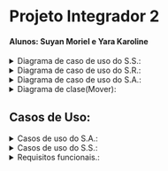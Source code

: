 # Projeto Integrador 2 
#### Alunos: Suyan Moriel e Yara Karoline




<details><summary>Diagrama de caso de uso do S.S.:</summary>
<p>
 
 ### Diagrama de caso de uso do S.S.:

![diagramass](caso_de_uso_ss.png)
</p>
</details>


<details><summary>Diagrama de caso de uso do S.R.:</summary>
<p>
 
 ### Diagrama de caso de uso do S.R.:
 
 ![diagramasr](sr-diagrama-caso-de-uso-2.png)

</p>
</details>


<details><summary>Diagrama de caso de uso do S.A.:</summary>
<p>

### Diagrama de caso de uso do S.A.:

 ![diagramasa](sa-diagrama-caso-de-uso.png)

</p>
</details>

<details><summary>Diagrama de clase(Mover):</summary>
<p>

### Diagrama de Classe (Mover):

![diagrama classe mover](diagrama-classe-mover.png)

</p>
</details>

## Casos de Uso:

<details><summary>Casos de uso do S.A.:</summary>
<p>
 
### Caso de uso S.A.:
##### Nome: Verifica tabuleiro
* Identificador: CSU.SA 01
* Sumário: Inicia a conexão entre S.A S.S
* Ator primário: S.S

###### Fluxo principal:

1. S.S envia ao S.A uma mensagem contendo o nome do robô, cor e senha. 

2. S.A válida os dados ou não.

###### Fluxo de exceções: 

1. Senha errada o Login errado:

2. Simplesmente envia uma mensagem ao S.S informando-o que não foi possível conectar devido a login e/ou senha errado(s)


##### Nome: Acessa histórico
* Identificador: CSU.SA 02
* Sumário: Envia histórico de partidas ao cliente. 
* Ator primário: S.A.
* Précondições: CSU.SA 01

###### Fluxo principal:	
1. S.S. solicita histórico de partidas ao S.A. 

2. S.A procura em seu banco de dados o histórico daquele cliente 
Caso tenha algo, envia o histórico, caso contrário informa que não há histórico.  

##### Nome: Inicia partida. 
* Identificador: CSU.SA 03
* Sumário: Inicia a partida, sorteando as caças e informando aos robôs suas posições
* Ator primário: S.A

###### Fluxo principal:	
1. Gera as posições das caças 
 
2. Informa a todos as posições das caças. 

3. Espera ack de todos para iniciar de fato.

###### Fluxo de exeção
* Não recebeu ack de todos os robôs: Envia posições novamente 


##### Nome: Valida caça. 
* Identificador: CSU.SA 04
* Sumário: Válida ou não a caça de um robô 
* Ator primário: SA.
* A partida ter começado (CSU.SA 03)

###### Fluxo principal:	

1. Recebe mensagem de caça obtida de algum determinado S.S

2. S.A verifica se realmente aquela caça é válida ou não

3. Caso seja validada, incrementa o placar e atualiza as caças, informado aos outros S.S.




##### Nome: Recebe informações dos robôs. 
* Identificador: CSU.SA 05
* Sumário: Recebe dados de movimentação dos robôs.
* Précondições: CSU.SA 03
* Ator primário: S.A.

###### Fluxo principal:	

1. S.S informa a posição de seu respectivo robô ao S.A 

2. S.A processa a informação 

3. S.A informa ao S.S a posição de outros robôs para evitar colisões. 

##### Nome: Declara vencedor
* Identificador: CSU.SA 06
* Sumário: Finaliza uma partida declarando o vencedor. 
* Ator primário: S.A. 
* Précondições: CSU.SA 03

###### Fluxo principal: 

1. Calcula a pontuação 

2. Informa a pontuação aos jogadores. 

3. Salva histórico de partida.


##### Nome: Pausa
* Identificador: CSU.SA 07
* Sumário: Pausa a partida caso o árbitro decida.
* Ator primário: S.A. 
* Précondições: CSU.SA 03
###### Fluxo principal: 

1. Envia mensagem de pause para os S.S.

2. Espera ACK

3. Uma vez todos os ACKs recebido, aguarda o recomeço da partida. 

4. Recomeça a partida de onde fora pausada. 

</p>
</details>

<details><summary>Casos de uso do S.S.:</summary>
<p>
 
### Caso de uso S.S.:
 ##### Nome: Start/Stop

Identificador: CSU SS 01;

Ator primário: S.A.;

Sumário: S.A. envia uma mensagem para S.S. pausar ou retornar com a movimentação dos robôs ;

Precondições: O jogo deve estar iniciado e rodando

###### Fluxo principal:

* 1.  O jogo deve ser iniciado

* 2.  S.A. deve enviar um comando para pausar/restartar para S.S.

* 3. S.S. encaminha o pedido  para o S.R.

* 4. S.R. executa o pedido.

##### Nome: Recebe informações

Identificador: CSU SS 02;

Sumário: Com a conexão estabelecida, o SR tem condições de receber os dados do jogo do SS: coordenadas inicial e das caças, modo de operação, etc.;

Ator primário: Sistema Supervisório;

Precondições:

Robô já ter sido cadastrado;

O robô já ter se autenticado;

###### Fluxo principal:

* 1. SS envia os dados para o robô para início do jogo;

* 2. SR processa os dados, define sua posição inicial e mapeia as caças do jogo;


##### Nome: Comunicação entre SR e SS

Identificador: CSU SS 03;

Sumário: S.R. envia e recebes dados de S.S.

Ator primário: Sistema Supervisório;

###### Fluxo principal:

* S.S envia informações ao S.R, como posição das caças.

* S.R envia informações ao S.S, como sua própria posição. 


##### Nome: Movimenta-se automaticamente

Identificador: CSU SS 04;

Sumário: Uma vez definido como operação automática, o algoritmo de busca das caças, anteriormente declaradas através de coordenadas, é executado, tendo como fonte de informação os sensores do robô - luminosidade (cor) e ultrassônico(distância), além de contar com os motores para deslocamento.

Atores primários: Sensores, Motores.

Precondições:

Ter recebido os dados com sucesso.

Posição inicial correta (0,0 ou 20,20).

###### Fluxo principal:

* 1. Ao se deparar com uma caça, enviar informação ao SS.

* 2. Fluxo de exceção:

###### Fluxo de exceção: 

* 1. Obstáculo próximo (mudar trajetória).

* 2. Se pausar, o robô fica parado esperando o retorno do jogo.

* 3. Se terminar o jogo o robô deverá voltar ao ponto inicial.

* 4. Se recebe falha de validação da caça.


##### Nome: Movimenta-se manualmente

Identificador: CSU05;

Sumário: O usuário fica responsável pelo controle do robô e envio das informações de caças.;

Ator primário:Jogador.

Precondições:

Posição inicial correta (0,0 ou 20,20);

###### Fluxo principal:

Usuário controla livremente o robô através de uma interface gráfica simplista. 



##### Nome: Obtém caça

Identificador: CSU SS 06;

Sumário: S.R. informa à S.S. as caças conquistadas;

Ator primário: Sistema Supervisório, Motores;


Precondições: 

* Partida ter começado

###### Fluxo principal:

1. S.S. envia os dados ao SA, para atualização de caça conquistada.

2. Caso a caça seja validada, o placar é atualizado e o robô parte em busca da próxima.



##### Nome: Verifica tabuleiro

Identificador: CSU SS 07;

Sumário: Neste modo a SS envia as informações de caça ao robô

Ator primário: Sistema Supervisório

Precondições: 

* Partida ter começado. 

###### Fluxo principal:

1. S.S. processa os dados e mapeia novas caças do jogo.
 
 <details><summary>Diagrama de caso de uso do S.R.:</summary>
<p>
 </p>
 </details>


 
### Caso de uso S.R.:

</p>
 </details>




 <details><summary>Requisitos funcionais.:</summary>
<p>
 
## Requisitos funcionais:
RF01 O sistema deve permitir criação e gerência de cadastro de um robô.

RF02 O sistema de deve manter um histórico das partidas realizadas.

RF03 O sistema deve ser capaz de fazer a autenticação dos robôs cadastrados.

RF04 os robôs devem ser capazes de operar nos modos manual e autônomo.

RF05 O sistema deve validar e contabilizar as caças já encontradas pelo robô.

RF06 O sistema deve dar início a partida, sortear os locais das caças e informá-los aos robôs.

RF07 O sistema deve prover uma interface de monitoramento para o robô em modo autônomo.

RF08 O sistema deve prover uma interface de controle e monitoramento para os robôs em modo manual.

RF09 O sistema deve permitir que, quando em modo autônomo, o robô execute os movimentos programados a partir do algoritmo implementado.

RF010 O sistema deve permitir pausa e reset da partida.

RF011 O sistema deve permitir que os resultados do jogo sejam vistos pelos espectadores em tempo real.

RF012 O sistema não deve permitir que os robôs se choquem.

RF013 O sistema deve declarar um vencedor assim que todas as caças forem encontradas.

RF014 O sistema pode ter N competidores *

RF015 O sistema deve projetar informações no tabuleiro (Caças ativas, Caças encontradas, e placar) 

 </p>
 </details>
